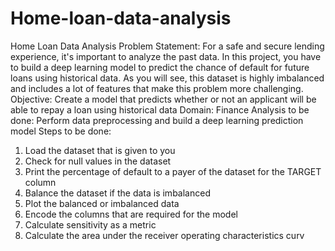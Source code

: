 # Home-loan-data-analysis
Home Loan Data Analysis
Problem Statement: 
For a safe and secure lending experience, it's important to analyze the past data. In 
this project, you have to build a deep learning model to predict the chance of default 
for future loans using historical data. As you will see, this dataset is highly imbalanced 
and includes a lot of features that make this problem more challenging.
Objective: Create a model that predicts whether or not an applicant will be able to 
repay a loan using historical data
Domain: Finance
Analysis to be done: Perform data preprocessing and build a deep learning 
prediction model
Steps to be done: 
1) Load the dataset that is given to you
2) Check for null values in the dataset
3) Print the percentage of default to a payer of the dataset for the TARGET
column
4) Balance the dataset if the data is imbalanced
5) Plot the balanced or imbalanced data
6) Encode the columns that are required for the model
7) Calculate sensitivity as a metric
8) Calculate the area under the receiver operating characteristics curv
